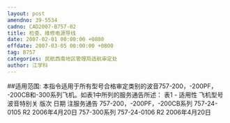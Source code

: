 ```yaml
---
layout: post
amendno: 39-5534
cadno: CAD2007-B757-02
title: 检查、维修电源导线
date: 2007-02-01 00:00:00 +0800
effdate: 2007-03-05 00:00:00 +0800
tag: B757
categories: 民航西南地区管理局适航审定处
author: 江学科
---
```


##适用范围:
本指令适用于所有型号合格审定类别的波音757-200，-200PF， -200CB和-300系列飞机。如表1中所列的服务通告所述：
表1 - 适用性
飞机型号  波音特别关 版次  日期
注服务通告
757-200，-200PF，-200CB系列  757-24-0105  R2 2006年4月20日
757-300系列  757-24-0106  R2 2006年4月20日

